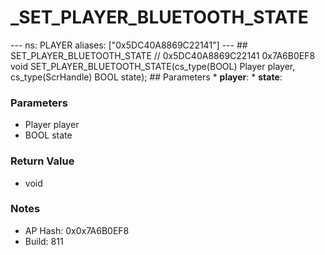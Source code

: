 # _SET_PLAYER_BLUETOOTH_STATE

--- ns: PLAYER aliases: ["0x5DC40A8869C22141"] --- ## SET_PLAYER_BLUETOOTH_STATE  // 0x5DC40A8869C22141 0x7A6B0EF8 void SET_PLAYER_BLUETOOTH_STATE(cs_type(BOOL) Player player, cs_type(ScrHandle) BOOL state);  ## Parameters * **player**: * **state**:

### Parameters
* Player player
* BOOL state

### Return Value
* void

### Notes
* AP Hash: 0x0x7A6B0EF8
* Build: 811

